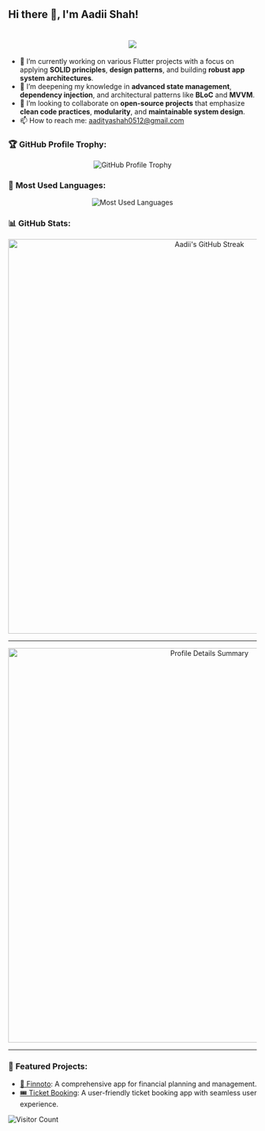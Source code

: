 ## Hi there 👋, I'm Aadii Shah!
<h1 align="center">
  <a href="https://git.io/typing-svg">
    <img src="https://readme-typing-svg.herokuapp.com/?lines=Hello,+World!+👋;I+am+Aadii+Shah,+the+Bugless+Coder!;Nice+to+Meet+You!&center=true&size=30&width=800">
  </a>
</h1>


- 🔭 I’m currently working on various Flutter projects with a focus on applying **SOLID principles**, **design patterns**, and building **robust app system architectures**.
- 🌱 I’m deepening my knowledge in **advanced state management**, **dependency injection**, and architectural patterns like **BLoC** and **MVVM**.
- 👯 I’m looking to collaborate on **open-source projects** that emphasize **clean code practices**, **modularity**, and **maintainable system design**.
- 📫 How to reach me: [aadityashah0512@gmail.com](mailto:aadityashah0512@gmail.com)


### 🏆 **GitHub Profile Trophy:**
<p align="center">
  <img src="https://github-profile-trophy.vercel.app/?username=Aadii-shah&theme=gruvbox&no-frame=true&column=4" alt="GitHub Profile Trophy" />
</p>

### 🌟 **Most Used Languages:**
<p align="center">
  <img src="https://github-readme-stats.vercel.app/api/top-langs/?username=Aadii-shah&layout=compact&theme=gruvbox" alt="Most Used Languages" />
</p>

### 📊 **GitHub Stats:**
<div align="center">
  <img src="https://github-readme-streak-stats.herokuapp.com/?user=Aadii-shah&theme=gruvbox&hide_border=true" width="800" alt="Aadii's GitHub Streak" />
  <hr>
  <img src="https://github-profile-summary-cards.vercel.app/api/cards/profile-details?username=Aadii-shah&theme=gruvbox" width="800" alt="Profile Details Summary" />
  <hr>
</div>

### 🚀 **Featured Projects:**
- [🌟 Finnoto](https://github.com/finnoto/finnoto-app-production): A comprehensive app for financial planning and management.
- [🎟️ Ticket Booking](https://github.com/Aadii-shah/my-ticket-booking-app): A user-friendly ticket booking app with seamless user experience.

![Visitor Count](https://komarev.com/ghpvc/?username=Aadii-shah&color=blue)
